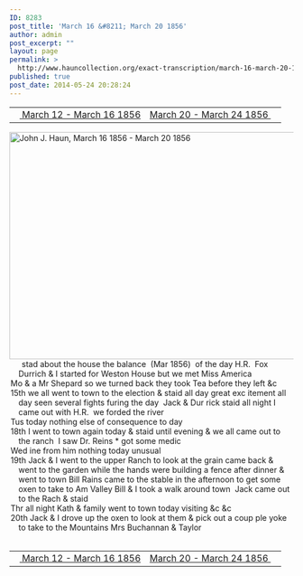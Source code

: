 ```yaml
---
ID: 8283
post_title: 'March 16 &#8211; March 20 1856'
author: admin
post_excerpt: ""
layout: page
permalink: >
  http://www.hauncollection.org/exact-transcription/march-16-march-20-1856/
published: true
post_date: 2014-05-24 20:28:24
---
```

<table style="width: 100%;" align="center">
<tbody>
<tr>
<td width="50%"><a title="March 12 – March 16 1856" href="http://www.hauncollection.org/version-2/version-ii-series-i/march-12-march-16-1856/"><img src="https://lh3.googleusercontent.com/-EFJpxxNiPNw/VqgtWBCZrMI/AAAAAAAAAFU/WfY4lPFWWkg/s800-Ic42/Soeb-Plain-Arrows-8-10px.png" alt="" width="10" height="10" /> March 12 - March 16 1856</a></td>
<td style="text-align: right;"><a title="March 20 – March 24 1856" href="http://www.hauncollection.org/version-2/version-ii-series-i/march-20-march-24-1856/"> March 20 - March 24 1856 <img src="https://lh3.googleusercontent.com/-67k0cYlpXHw/VqgtWKz1MXI/AAAAAAAAAFU/k9PW_Piyurk/s800-Ic42/Soeb-Plain-Arrows-5-10px.png" alt="" width="10" height="10" /></a></td>
</tr>
</tbody>
</table>
<a href="http://www.hauncollection.org/wp-content/uploads/John Haun/JJH_157_March 16 1856 - March 20 1856.JPG"><img class="alignnone size-large wp-image-2386" src="http://www.hauncollection.org/wp-content/uploads/John Haun/JJH_157_March 16 1856 - March 20 1856-1024x682.jpg" alt="John J. Haun, March 16 1856 - March 20 1856" width="604" height="402" /></a>
<div style="text-indent: -1em; padding-left: 16px;"><span style="color: #ffffff;">.</span>    stad about the house the balance  (Mar 1856)  of the day H.R.  Fox
Durrich &amp; I started for Weston House but we met Miss America</div>
<div style="text-indent: -1em; padding-left: 16px;">Mo &amp; a Mr Shepard so we turned back they took Tea before they left &amp;c</div>
<div style="text-indent: -1em; padding-left: 16px;">15th we all went to town to the election &amp; staid all day great exc
itement all day seen several fights furing the day  Jack &amp; Dur
rick staid all night I came out with H.R.  we forded the river</div>
<div style="text-indent: -1em; padding-left: 16px;">Tus today nothing else of consequence to day</div>
<div style="text-indent: -1em; padding-left: 16px;">18th I went to town again today &amp; staid until evening &amp; we
all came out to the ranch  I saw Dr. Reins * got some medic</div>
<div style="text-indent: -1em; padding-left: 16px;">Wed ine from him nothing today unusual</div>
<div style="text-indent: -1em; padding-left: 16px;">19th Jack &amp; I went to the upper Ranch to look at the grain came
back &amp; went to the garden while the hands were building a fence after
dinner &amp; went to town Bill Rains came to the stable in the
afternoon to get some oxen to take to Am Valley Bill &amp; I
took a walk around town  Jack came out to the Rach &amp; staid</div>
<div style="text-indent: -1em; padding-left: 16px;">Thr all night Kath &amp; family went to town today visiting &amp;c &amp;c</div>
<div style="text-indent: -1em; padding-left: 16px;">20th Jack &amp; I drove up the oxen to look at them &amp; pick out a coup
ple yoke to take to the Mountains Mrs Buchannan &amp; Taylor</div>
&nbsp;
<table style="width: 100%;" align="center">
<tbody>
<tr>
<td width="50%"><a title="March 12 – March 16 1856" href="http://www.hauncollection.org/version-2/version-ii-series-i/march-12-march-16-1856/"><img src="https://lh3.googleusercontent.com/-EFJpxxNiPNw/VqgtWBCZrMI/AAAAAAAAAFU/WfY4lPFWWkg/s800-Ic42/Soeb-Plain-Arrows-8-10px.png" alt="" width="10" height="10" /> March 12 - March 16 1856</a></td>
<td style="text-align: right;"><a title="March 20 – March 24 1856" href="http://www.hauncollection.org/version-2/version-ii-series-i/march-20-march-24-1856/"> March 20 - March 24 1856 <img src="https://lh3.googleusercontent.com/-67k0cYlpXHw/VqgtWKz1MXI/AAAAAAAAAFU/k9PW_Piyurk/s800-Ic42/Soeb-Plain-Arrows-5-10px.png" alt="" width="10" height="10" /></a></td>
</tr>
</tbody>
</table>